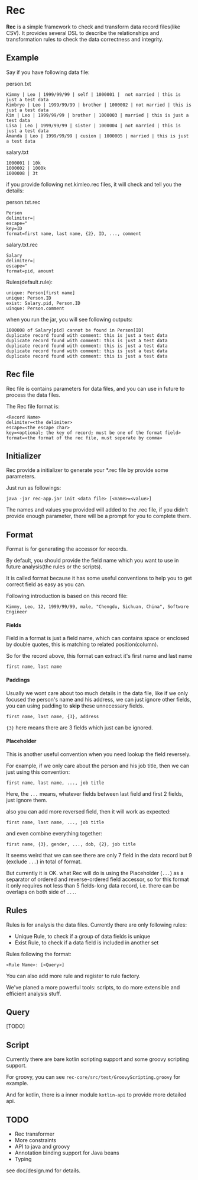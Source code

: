 # Rec

**Rec** is a simple framework to check and transform data record files(like CSV).
It provides several DSL to describe the relationships and transformation rules
 to check the data correctness and integrity.

## Example

Say if you have following data file:

person.txt
```csv
Kimmy | Leo | 1999/99/99 | self | 1000001 |  not married | this is just a test data
Kimbryo | Leo | 1999/99/99 | brother | 1000002 | not married | this is just a test data
Kim | Leo | 1999/99/99 | brother | 1000003 | married | this is just a test data
Lisa | Leo | 1999/99/99 | sister | 1000004 | not married | this is just a test data
Amanda | Leo | 1999/99/99 | cusion | 1000005 | married | this is just a test data
```

salary.txt
```csv
1000001 | 10k
1000002 | 1000k
1000008 | 3t
```

if you provide following net.kimleo.rec files, it will check and tell you the details:

person.txt.rec
```
Person
delimiter=|
escape="
key=ID
format=first name, last name, {2}, ID, ..., comment
```
salary.txt.rec
```
Salary
delimiter=|
escape="
format=pid, amount
```

Rules(default.rule):
```
unique: Person[first name]
unique: Person.ID
exist: Salary.pid, Person.ID
uinque: Person.comment
```

when you run the jar, you will see following outputs:
```
1000008 of Salary[pid] cannot be found in Person[ID]
duplicate record found with comment: this is just a test data
duplicate record found with comment: this is just a test data
duplicate record found with comment: this is just a test data
duplicate record found with comment: this is just a test data
duplicate record found with comment: this is just a test data
```

## Rec file

Rec file is contains parameters for data files, and you can
use in future to process the data files.

The Rec file format is:
```Rec
<Record Name>
delimiter=<the delimiter>
escape=<the escape char>
key=<optional; the key of record; must be one of the format field>
format=<the format of the rec file, must seperate by comma>
```

## Initializer

Rec provide a initializer to generate your *.rec file by
provide some parameters.

Just run as followings:
```shell
java -jar rec-app.jar init <data file> [<name>=<value>]
```
The names and values you provided will added to the .rec file, 
if you didn't provide enough parameter, there will be a
prompt for you to complete them.

## Format

Format is for generating the accessor for records.

By default, you should provide the field name which you want to
use in future analysis(the rules or the scripts).

It is called format because it has some useful conventions to help
you to get correct field as easy as you can.

Following introduction is based on this record file:
```Rec
Kimmy, Leo, 12, 1999/99/99, male, "Chengdu, Sichuan, China", Software Engineer
```

#### Fields

Field in a format is just a field name, which can contains space
or enclosed by double quotes, this is matching to related position(column).

So for the record above, this format can extract it's first name and last name

```
first name, last name
```

#### Paddings

Usually we wont care about too much details in the data file, like if
we only focused the person's name and his address, we can just ignore
other fields, you can using padding to **skip** these unnecessary
fields.

```
first name, last name, {3}, address
```

`{3}` here means there are 3 fields which just can be ignored.

#### Placeholder

This is another useful convention when you need lookup the field
reversely.

For example, if we only care about the person and his job title,
then we can just using this convention:
```
first name, last name, ..., job title
```
Here, the `...` means, whatever fields between last field and first
2 fields, just ignore them.

also you can add more reversed field, then it will work as expected:
```
first name, last name, ..., job title
```

and even combine everything together:
```
first name, {3}, gender, ..., dob, {2}, job title
```

It seems weird that we can see there are only 7 field in the data
record but 9 (exclude `...`) in total of format.

But currently it is OK. what Rec will do is using the Placeholder (`...`)
as a separator of ordered and reverse-ordered field accessor, so for this
format it only requires not less than 5 fields-long data record, i.e. there
can be overlaps on both side of `...`.

## Rules

Rules is for analysis the data files. Currently there are only following
rules:

  - Unique Rule, to check if a group of data fields is unique
  - Exist Rule, to check if a data field is included in another set

Rules following the format:
```$xslt
<Rule Name>: [<Query>]
```

You can also add more rule and register to rule factory.

We've planed a more powerful tools: scripts, to do more extensible and
efficient analysis stuff.

## Query

[TODO]

## Script

Currently there are bare kotlin scripting support and some groovy scripting
support.

For groovy, you can see `rec-core/src/test/GroovyScripting.groovy` for example.

And for kotlin, there is a inner module `kotlin-api` to provide more detailed api.

## TODO

* Rec transformer
* More constraints
* API to java and groovy
* Annotation binding support for Java beans
* Typing

see doc/design.md for details.